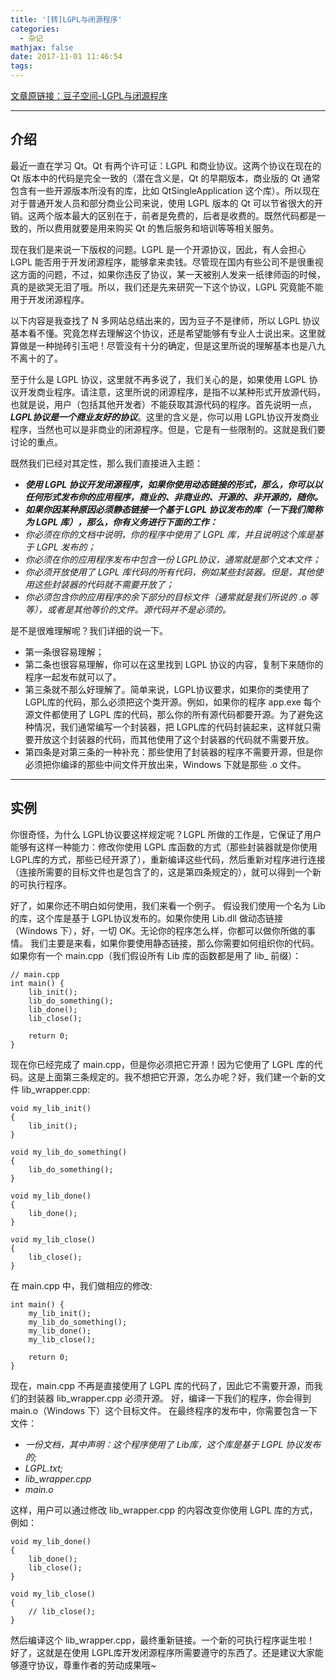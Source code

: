 ```yaml
---
title: '[转]LGPL与闭源程序'
categories:
  - 杂记
mathjax: false
date: 2017-11-01 11:46:54
tags:
---
```


[文章原链接：豆子空间-LGPL与闭源程序](http://devbean.blog.51cto.com/448512/313477)

<!-- more -->

---
## 介绍

最近一直在学习 Qt。Qt 有两个许可证：LGPL 和商业协议。这两个协议在现在的 Qt 版本中的代码是完全一致的（潜在含义是，Qt 的早期版本，商业版的 Qt 通常包含有一些开源版本所没有的库，比如 QtSingleApplication 这个库）。所以现在对于普通开发人员和部分商业公司来说，使用 LGPL 版本的 Qt 可以节省很大的开销。这两个版本最大的区别在于，前者是免费的，后者是收费的。既然代码都是一致的，所以费用就要是用来购买 Qt 的售后服务和培训等等相关服务。

现在我们是来说一下版权的问题。LGPL 是一个开源协议，因此，有人会担心 LGPL 能否用于开发闭源程序，能够拿来卖钱。尽管现在国内有些公司不是很重视这方面的问题，不过，如果你违反了协议，某一天被别人发来一纸律师函的时候，真的是欲哭无泪了哦。所以，我们还是先来研究一下这个协议，LGPL 究竟能不能用于开发闭源程序。

以下内容是我查找了 N 多网站总结出来的，因为豆子不是律师，所以 LGPL 协议基本看不懂。究竟怎样去理解这个协议，还是希望能够有专业人士说出来。这里就算做是一种抛砖引玉吧！尽管没有十分的确定，但是这里所说的理解基本也是八九不离十的了。

至于什么是 LGPL 协议，这里就不再多说了，我们关心的是，如果使用 LGPL 协议开发商业程序。请注意，这里所说的闭源程序，是指不以某种形式开放源代码，也就是说，用户（包括其他开发者）不能获取其源代码的程序。首先说明一点， ***LGPL协议是一个商业友好的协议***。这里的含义是，你可以用 LGPL协议开发商业程序，当然也可以是非商业的闭源程序。但是，它是有一些限制的。这就是我们要讨论的重点。

既然我们已经对其定性，那么我们直接进入主题：
- ***使用 LGPL 协议开发闭源程序，如果你使用动态链接的形式，那么，你可以以任何形式发布你的应用程序，商业的、非商业的、开源的、非开源的，随你。***
- ***如果你因某种原因必须静态链接一个基于 LGPL 协议发布的库（一下我们简称为 LGPL 库），那么，你有义务进行下面的工作：***
 - *你必须在你的文档中说明，你的程序中使用了 LGPL 库，并且说明这个库是基于 LGPL 发布的；*
 - *你必须在你的应用程序发布中包含一份 LGPL协议，通常就是那个文本文件；*
 - *你必须开放使用了 LGPL 库代码的所有代码，例如某些封装器。但是，其他使用这些封装器的代码就不需要开放了；*
 - *你必须包含你的应用程序的余下部分的目标文件（通常就是我们所说的 .o 等等），或者是其他等价的文件。源代码并不是必须的。*

是不是很难理解呢？我们详细的说一下。
 - 第一条很容易理解；
 - 第二条也很容易理解，你可以在这里找到 LGPL 协议的内容，复制下来随你的程序一起发布就可以了。
 - 第三条就不那么好理解了。简单来说，LGPL协议要求，如果你的类使用了LGPL库的代码，那么必须把这个类开源。例如，如果你的程序 app.exe 每个源文件都使用了 LGPL 库的代码，那么你的所有源代码都要开源。为了避免这种情况，我们通常编写一个封装器，把 LGPL库的代码封装起来，这样就只需要开放这个封装器的代码，而其他使用了这个封装器的代码就不需要开放。
 - 第四条是对第三条的一种补充：那些使用了封装器的程序不需要开源，但是你必须把你编译的那些中间文件开放出来，Windows 下就是那些 .o 文件。

---
## 实例
你很奇怪，为什么 LGPL协议要这样规定呢？LGPL 所做的工作是，它保证了用户能够有这样一种能力：修改你使用 LGPL 库函数的方式（那些封装器就是你使用 LGPL库的方式，那些已经开源了），重新编译这些代码，然后重新对程序进行连接（连接所需要的目标文件也是包含了的，这是第四条规定的），就可以得到一个新的可执行程序。

好了，如果你还不明白如何使用，我们来看一个例子。
假设我们使用一个名为 Lib 的库，这个库是基于 LGPL协议发布的。如果你使用 Lib.dll 做动态链接（Windows 下），好，一切 OK。无论你的程序怎么样，你都可以做你所做的事情。
我们主要是来看，如果你要使用静态链接，那么你需要如何组织你的代码。如果你有一个 main.cpp（我们假设所有 Lib 库的函数都是用了 lib_ 前缀）：

```
// main.cpp 
int main() { 
    lib_init(); 
    lib_do_something(); 
    lib_done(); 
    lib_close(); 
 
    return 0; 
} 
```

现在你已经完成了 main.cpp，但是你必须把它开源！因为它使用了 LGPL 库的代码。这是上面第三条规定的。我不想把它开源，怎么办呢？好，我们建一个新的文件 lib_wrapper.cpp:

```
void my_lib_init() 
{ 
    lib_init(); 
} 
 
void my_lib_do_something() 
{ 
    lib_do_something(); 
} 
 
void my_lib_done() 
{ 
    lib_done(); 
} 
 
void my_lib_close() 
{ 
    lib_close(); 
} 
```

在 main.cpp 中，我们做相应的修改:

```
int main() { 
    my_lib_init(); 
    my_lib_do_something(); 
    my_lib_done(); 
    my_lib_close(); 
 
    return 0; 
} 
```

现在，main.cpp 不再是直接使用了 LGPL 库的代码了，因此它不需要开源，而我们的封装器 lib_wrapper.cpp 必须开源。
好，编译一下我们的程序，你会得到 main.o（Windows 下）这个目标文件。
在最终程序的发布中，你需要包含一下文件：
 - *一份文档，其中声明：这个程序使用了 Lib库，这个库是基于 LGPL 协议发布的;*
 - *LGPL.txt;*
 - *lib_wrapper.cpp*
 - *main.o*

这样，用户可以通过修改 lib_wrapper.cpp  的内容改变你使用 LGPL 库的方式，例如：

```
void my_lib_done() 
{ 
    lib_done(); 
    lib_close(); 
} 
 
void my_lib_close() 
{ 
    // lib_close(); 
} 
```

然后编译这个 lib_wrapper.cpp，最终重新链接。一个新的可执行程序诞生啦！
好了，这就是在使用 LGPL库开发闭源程序所需要遵守的东西了。还是建议大家能够遵守协议，尊重作者的劳动成果哦~
